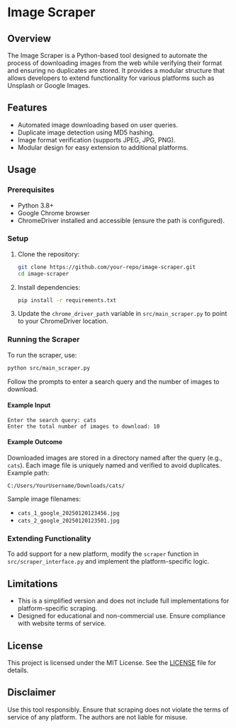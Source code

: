 # Image Scraper

## Overview
The Image Scraper is a Python-based tool designed to automate the process of downloading images from the web while verifying their format and ensuring no duplicates are stored. It provides a modular structure that allows developers to extend functionality for various platforms such as Unsplash or Google Images.

## Features
- Automated image downloading based on user queries.
- Duplicate image detection using MD5 hashing.
- Image format verification (supports JPEG, JPG, PNG).
- Modular design for easy extension to additional platforms.

## Usage
### Prerequisites
- Python 3.8+
- Google Chrome browser
- ChromeDriver installed and accessible (ensure the path is configured).

### Setup
1. Clone the repository:
   ```bash
   git clone https://github.com/your-repo/image-scraper.git
   cd image-scraper
   ```
2. Install dependencies:
   ```bash
   pip install -r requirements.txt
   ```
3. Update the `chrome_driver_path` variable in `src/main_scraper.py` to point to your ChromeDriver location.

### Running the Scraper
To run the scraper, use:
```bash
python src/main_scraper.py
```
Follow the prompts to enter a search query and the number of images to download.

#### Example Input
```text
Enter the search query: cats
Enter the total number of images to download: 10
```

#### Example Outcome
Downloaded images are stored in a directory named after the query (e.g., `cats`). Each image file is uniquely named and verified to avoid duplicates. Example path:
```text
C:/Users/YourUsername/Downloads/cats/
```
Sample image filenames:
- `cats_1_google_20250120123456.jpg`
- `cats_2_google_20250120123501.jpg`

### Extending Functionality
To add support for a new platform, modify the `scraper` function in `src/scraper_interface.py` and implement the platform-specific logic.

## Limitations
- This is a simplified version and does not include full implementations for platform-specific scraping.
- Designed for educational and non-commercial use. Ensure compliance with website terms of service.

## License
This project is licensed under the MIT License. See the [LICENSE](LICENSE) file for details.

## Disclaimer
Use this tool responsibly. Ensure that scraping does not violate the terms of service of any platform. The authors are not liable for misuse.

